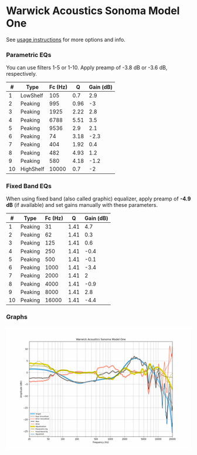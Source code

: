 # Warwick Acoustics Sonoma Model One
See [usage instructions](https://github.com/jaakkopasanen/AutoEq#usage) for more options and info.

### Parametric EQs
You can use filters 1-5 or 1-10. Apply preamp of -3.8 dB or -3.6 dB, respectively.

|   # | Type      |   Fc (Hz) |    Q |   Gain (dB) |
|-----|-----------|-----------|------|-------------|
|   1 | LowShelf  |       105 | 0.7  |         2.9 |
|   2 | Peaking   |       995 | 0.96 |        -3   |
|   3 | Peaking   |      1925 | 2.22 |         2.8 |
|   4 | Peaking   |      6788 | 5.51 |         3.5 |
|   5 | Peaking   |      9536 | 2.9  |         2.1 |
|   6 | Peaking   |        74 | 3.18 |        -2.3 |
|   7 | Peaking   |       404 | 1.92 |         0.4 |
|   8 | Peaking   |       482 | 4.93 |         1.2 |
|   9 | Peaking   |       580 | 4.18 |        -1.2 |
|  10 | HighShelf |     10000 | 0.7  |        -2   |

### Fixed Band EQs
When using fixed band (also called graphic) equalizer, apply preamp of **-4.9 dB** (if available) and set gains manually with these parameters.

|   # | Type    |   Fc (Hz) |    Q |   Gain (dB) |
|-----|---------|-----------|------|-------------|
|   1 | Peaking |        31 | 1.41 |         4.7 |
|   2 | Peaking |        62 | 1.41 |         0.3 |
|   3 | Peaking |       125 | 1.41 |         0.6 |
|   4 | Peaking |       250 | 1.41 |        -0.4 |
|   5 | Peaking |       500 | 1.41 |        -0.1 |
|   6 | Peaking |      1000 | 1.41 |        -3.4 |
|   7 | Peaking |      2000 | 1.41 |         2   |
|   8 | Peaking |      4000 | 1.41 |        -0.9 |
|   9 | Peaking |      8000 | 1.41 |         2.8 |
|  10 | Peaking |     16000 | 1.41 |        -4.4 |

### Graphs
![](./Warwick%20Acoustics%20Sonoma%20Model%20One.png)
